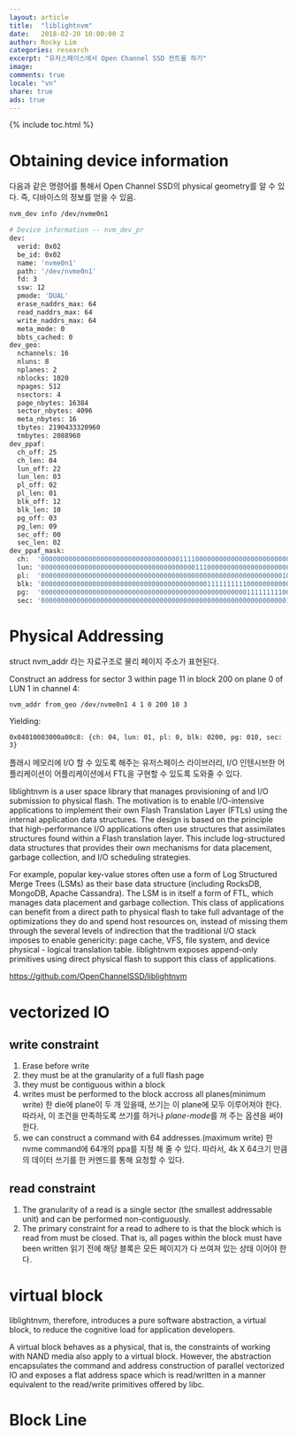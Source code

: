 ```yaml
---
layout: article
title:  "liblightnvm"
date:   2018-02-20 10:00:00 Z
author: Rocky Lim
categories: research
excerpt: "유저스페이스에서 Open Channel SSD 컨트롤 하기"
image:
comments: true
locale: "vn"
share: true
ads: true
---
```


{% include toc.html %}


# Obtaining device information

다음과 같은 명령어를 통해서 Open Channel SSD의 physical geometry를 알 수 있다. 즉, 디바이스의 정보를 얻을 수 있음.

~~~sh
nvm_dev info /dev/nvme0n1
~~~

~~~sh
# Device information -- nvm_dev_pr
dev:
  verid: 0x02
  be_id: 0x02
  name: 'nvme0n1'
  path: '/dev/nvme0n1'
  fd: 3
  ssw: 12
  pmode: 'DUAL'
  erase_naddrs_max: 64
  read_naddrs_max: 64
  write_naddrs_max: 64
  meta_mode: 0
  bbts_cached: 0
dev_geo:
  nchannels: 16
  nluns: 8
  nplanes: 2
  nblocks: 1020
  npages: 512
  nsectors: 4
  page_nbytes: 16384
  sector_nbytes: 4096
  meta_nbytes: 16
  tbytes: 2190433320960
  tmbytes: 2088960
dev_ppaf:
  ch_off: 25
  ch_len: 04
  lun_off: 22
  lun_len: 03
  pl_off: 02
  pl_len: 01
  blk_off: 12
  blk_len: 10
  pg_off: 03
  pg_len: 09
  sec_off: 00
  sec_len: 02
dev_ppaf_mask:
  ch:  '0000000000000000000000000000000000011110000000000000000000000000'
  lun: '0000000000000000000000000000000000000001110000000000000000000000'
  pl:  '0000000000000000000000000000000000000000000000000000000000000100'
  blk: '0000000000000000000000000000000000000000001111111111000000000000'
  pg:  '0000000000000000000000000000000000000000000000000000111111111000'
  sec: '0000000000000000000000000000000000000000000000000000000000000011'
~~~

# Physical Addressing

struct nvm_addr 라는 자료구조로 물리 페이지 주소가 표현된다.

Construct an address for sector 3 within page 11 in block 200 on plane 0 of LUN 1 in channel 4:

~~~
nvm_addr from_geo /dev/nvme0n1 4 1 0 200 10 3
~~~

Yielding:

~~~
0x04010003000a00c8: {ch: 04, lun: 01, pl: 0, blk: 0200, pg: 010, sec: 3}
~~~

플래시 메모리에 I/O 할 수 있도록 해주는  유저스페이스 라이브러리, I/O 인텐시브한 어플리케이션이 어플리케이션에서 FTL을 구현할 수 있도록 도와줄 수 있다.

liblightnvm is a user space library that manages provisioning of and I/O submission to physical flash. The motivation is to enable I/O-intensive applications to implement their own Flash Translation Layer (FTLs) using the internal application data structures. The design is based on the principle that high-performance I/O applications often use structures that assimilates structures found within a Flash translation layer. This include log-structured data structures that provides their own mechanisms for data placement, garbage collection, and I/O scheduling strategies.

For example, popular key-value stores often use a form of Log Structured Merge Trees (LSMs) as their base data structure (including RocksDB, MongoDB, Apache Cassandra). The LSM is in itself a form of FTL, which manages data placement and garbage collection. This class of applications can benefit from a direct path to physical flash to take full advantage of the optimizations they do and spend host resources on, instead of missing them through the several levels of indirection that the traditional I/O stack imposes to enable genericity: page cache, VFS, file system, and device physical - logical translation table. liblightnvm exposes append-only primitives using direct physical flash to support this class of applications.

<https://github.com/OpenChannelSSD/liblightnvm>

# vectorized IO

## write constraint

1. Erase before write
2. they must be at the granularity of a full flash page
3. they must be contiguous within a block
4. writes must be performed to the block accross all planes(minimum write)
  한 die에 plane이 두 개 있을때, 쓰기는 이 plane에 모두 이루어져야 한다. 따라서, 이 조건을 만족하도록 쓰기를 하거나 *plane-mode*를 꺼 주는 옵션을 써야 한다.
5. we can construct a command with 64 addresses.(maximum write)
  한 nvme command에 64개의 ppa를 지정 해 줄 수 있다. 따라서, 4k X 64크기 만큼의 데이터 쓰기를 한 커멘드를 통해 요청할 수 있다.


## read constraint

1. The granularity of a read is a single sector (the smallest addressable unit) and can be performed non-contiguously.
2. The primary constraint for a read to adhere to is that the block which is read from must be closed. That is, all pages within the block must have been written
  읽기 전에 해당 블록은 모든 페이지가 다 쓰여져 있는 상태 이어야 한다.

# virtual block
  liblightnvm, therefore, introduces a pure software abstraction, a virtual block, to reduce the cognitive load for application developers.

 A virtual block behaves as a physical, that is, the constraints of working with NAND media also apply to a virtual block. However, the abstraction encapsulates the command and address construction of parallel vectorized IO and exposes a flat address space which is read/written in a manner equivalent to the read/write primitives offered by libc.


# Block Line

 













































